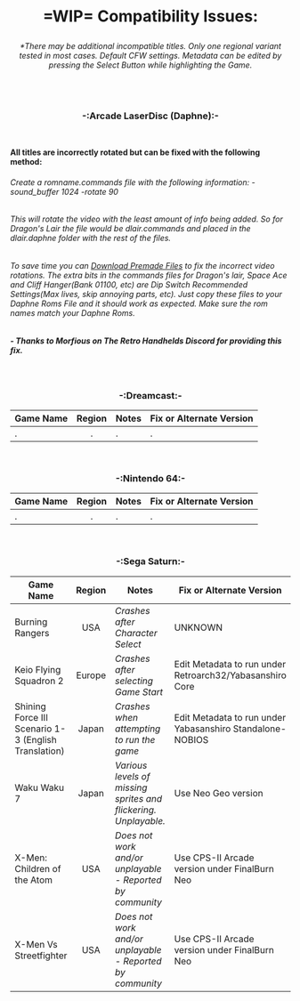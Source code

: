 # <p align=center>=WIP= Compatibility Issues:</p>



###### <p align=center> *There may be additional incompatible titles. Only one regional variant tested in most cases. Default CFW settings. Metadata can be edited by pressing the Select Button while highlighting the Game. </p>

<br>

### <p align=center>-:Arcade LaserDisc (Daphne):-</p>

<br>

**All titles are incorrectly rotated but can be fixed with the following method:**

###### *Create a romname.commands file with the following information: -sound_buffer 1024 -rotate 90*<br>

###### *This will rotate the video with the least amount of info being added. So for Dragon's Lair the file would be dlair.commands and placed in the dlair.daphne folder with the rest of the files.*
###### *To save time you can [Download Premade Files](../Downloads/file.zip) to fix the incorrect video rotations. The extra bits in the commands files for Dragon's lair, Space Ace and Cliff Hanger(Bank 01100, etc) are Dip Switch Recommended Settings(Max lives, skip annoying parts, etc). Just copy these files to your Daphne Roms File and it should work as expected.  Make sure the rom names match your Daphne Roms.*

##### ***- Thanks to Morfious on The Retro Handhelds Discord for providing this fix.***

<br>

### <p align=center>-:Dreamcast:-</p>

| **Game Name**                                        | **Region** | **Notes**                                                       | **Fix or Alternate Version**                              |
| ---------------------------------------------------- | :--------: | --------------------------------------------------------------- | --------------------------------------------------------- |
| .                                                    | .          | .                                                               | .                                                         |

<br>

### <p align=center>-:Nintendo 64:-</p>

| **Game Name**                                        | **Region** | **Notes**                                                       | **Fix or Alternate Version**                              |
| ---------------------------------------------------- | :--------: | --------------------------------------------------------------- | --------------------------------------------------------- |
| .                                                    | .          | .                                                               | .                                                         |

<br>

### <p align=center>-:Sega Saturn:-</p>

| **Game Name**                                        | **Region** | **Notes**                                                       | **Fix or Alternate Version**                              |
| ---------------------------------------------------- | :--------: | --------------------------------------------------------------- | --------------------------------------------------------- |
| Burning Rangers                                      | USA        | *Crashes after Character Select*                                | UNKNOWN                                                   |
| Keio Flying Squadron 2                               | Europe     | *Crashes after selecting Game Start*                            | Edit Metadata to run under Retroarch32/Yabasanshiro Core  |
| Shining Force III Scenario 1-3 (English Translation) | Japan      | *Crashes when attempting to run the game*                       | Edit Metadata to run under Yabasanshiro Standalone-NOBIOS |
| Waku Waku 7                                          | Japan      | *Various levels of missing sprites and flickering. Unplayable.* | Use Neo Geo version                                       |
| X-Men: Children of the Atom                          | USA        | *Does not work and/or unplayable - Reported by community*       | Use CPS-II Arcade version under FinalBurn Neo             |
| X-Men Vs Streetfighter                               | USA        | *Does not work and/or unplayable - Reported by community*       | Use CPS-II Arcade version under FinalBurn Neo             |

<br>

